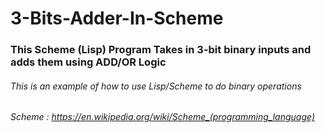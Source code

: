 # 3-Bits-Adder-In-Scheme


### This Scheme (Lisp) Program Takes in 3-bit binary inputs and adds them using ADD/OR Logic

###### This is an example of how to use Lisp/Scheme to do binary operations


###### Scheme :  https://en.wikipedia.org/wiki/Scheme_(programming_language)
